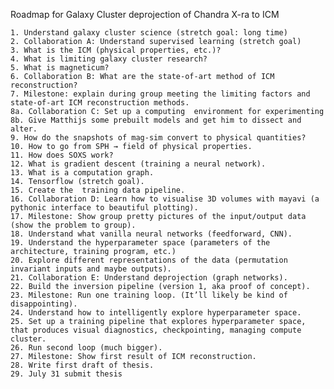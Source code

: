 Roadmap for Galaxy Cluster deprojection of Chandra X-ra to ICM
    
    1. Understand galaxy cluster science (stretch goal: long time)
    2. Collaboration A: Understand supervised learning (stretch goal)
    3. What is the ICM (physical properties, etc.)?
    4. What is limiting galaxy cluster research?
    5. What is magneticum?
    6. Collaboration B: What are the state-of-art method of ICM reconstruction?
    7. Milestone: explain during group meeting the limiting factors and state-of-art ICM reconstruction methods.
    8a. Collaboration C: Set up a computing  environment for experimenting
    8b. Give Matthijs some prebuilt models and get him to dissect and alter. 
    9. How do the snapshots of mag-sim convert to physical quantities?
    10. How to go from SPH → field of physical properties.
    11. How does SOXS work?
    12. What is gradient descent (training a neural network).
    13. What is a computation graph.
    14. Tensorflow (stretch goal).
    15. Create the  training data pipeline.
    16. Collaboration D: Learn how to visualise 3D volumes with mayavi (a pythonic interface to beautiful plotting).
    17. Milestone: Show group pretty pictures of the input/output data (show the problem to group). 
    18. Understand what vanilla neural networks (feedforward, CNN).
    19. Understand the hyperparameter space (parameters of the architecture, training program, etc.)
    20. Explore different representations of the data (permutation invariant inputs and maybe outputs).
    21. Collaboration E: Understand deprojection (graph networks).
    22. Build the inversion pipeline (version 1, aka proof of concept).
    23. Milestone: Run one training loop. (It’ll likely be kind of disappointing).
    24. Understand how to intelligently explore hyperparameter space.
    25. Set up a training pipeline that explores hyperparameter space, that produces visual diagnostics, checkpointing, managing compute cluster.
    26. Run second loop (much bigger).
    27. Milestone: Show first result of ICM reconstruction.
    28. Write first draft of thesis.
    29. July 31 submit thesis
